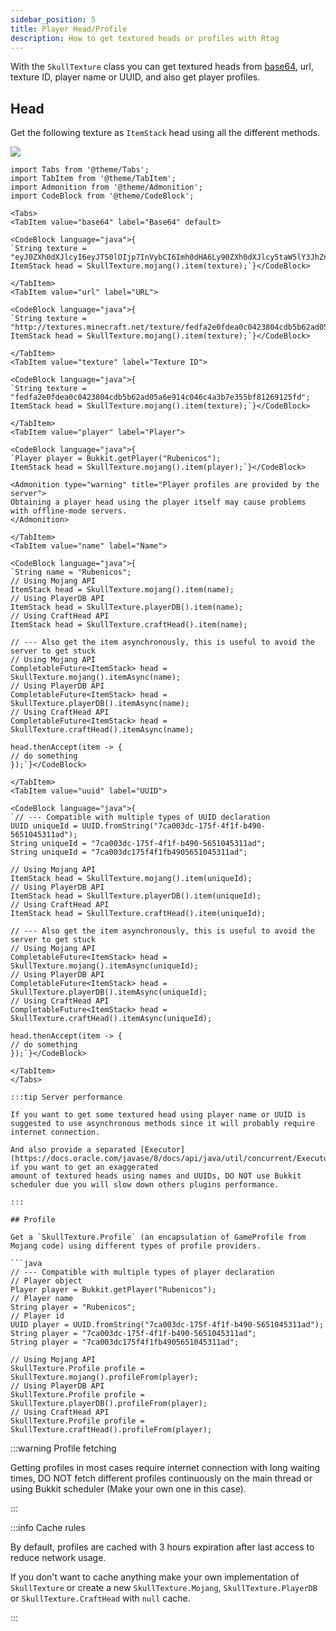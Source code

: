 ```yaml
---
sidebar_position: 5
title: Player Head/Profile
description: How to get textured heads or profiles with Rtag
---
```


With the `SkullTexture` class you can get textured heads from [base64](https://en.wikipedia.org/wiki/Base64), url, texture ID, player name or UUID, and also get player profiles.

## Head

Get the following texture as `ItemStack` head using all the different methods.

![](http://textures.minecraft.net/texture/fedfa2e0fdea0c0423804cdb5b62ad05a6e914c046c4a3b7e355bf81269125fd)

```mdx-code-block
import Tabs from '@theme/Tabs';
import TabItem from '@theme/TabItem';
import Admonition from '@theme/Admonition';
import CodeBlock from '@theme/CodeBlock';

<Tabs>
<TabItem value="base64" label="Base64" default>

<CodeBlock language="java">{
`String texture = "eyJ0ZXh0dXJlcyI6eyJTS0lOIjp7InVybCI6Imh0dHA6Ly90ZXh0dXJlcy5taW5lY3JhZnQubmV0L3RleHR1cmUvZmVkZmEyZTBmZGVhMGMwNDIzODA0Y2RiNWI2MmFkMDVhNmU5MTRjMDQ2YzRhM2I3ZTM1NWJmODEyNjkxMjVmZCJ9fQ==";
ItemStack head = SkullTexture.mojang().item(texture);`}</CodeBlock>

</TabItem>
<TabItem value="url" label="URL">

<CodeBlock language="java">{
`String texture = "http://textures.minecraft.net/texture/fedfa2e0fdea0c0423804cdb5b62ad05a6e914c046c4a3b7e355bf81269125fd";
ItemStack head = SkullTexture.mojang().item(texture);`}</CodeBlock>

</TabItem>
<TabItem value="texture" label="Texture ID">

<CodeBlock language="java">{
`String texture = "fedfa2e0fdea0c0423804cdb5b62ad05a6e914c046c4a3b7e355bf81269125fd";
ItemStack head = SkullTexture.mojang().item(texture);`}</CodeBlock>

</TabItem>
<TabItem value="player" label="Player">

<CodeBlock language="java">{
`Player player = Bukkit.getPlayer("Rubenicos");
ItemStack head = SkullTexture.mojang().item(player);`}</CodeBlock>

<Admonition type="warning" title="Player profiles are provided by the server">
Obtaining a player head using the player itself may cause problems with offline-mode servers.
</Admonition>

</TabItem>
<TabItem value="name" label="Name">

<CodeBlock language="java">{
`String name = "Rubenicos";
// Using Mojang API
ItemStack head = SkullTexture.mojang().item(name);
// Using PlayerDB API
ItemStack head = SkullTexture.playerDB().item(name);
// Using CraftHead API
ItemStack head = SkullTexture.craftHead().item(name);

// --- Also get the item asynchronously, this is useful to avoid the server to get stuck
// Using Mojang API
CompletableFuture<ItemStack> head = SkullTexture.mojang().itemAsync(name);
// Using PlayerDB API
CompletableFuture<ItemStack> head = SkullTexture.playerDB().itemAsync(name);
// Using CraftHead API
CompletableFuture<ItemStack> head = SkullTexture.craftHead().itemAsync(name);

head.thenAccept(item -> {
// do something
});`}</CodeBlock>

</TabItem>
<TabItem value="uuid" label="UUID">

<CodeBlock language="java">{
`// --- Compatible with multiple types of UUID declaration
UUID uniqueId = UUID.fromString("7ca003dc-175f-4f1f-b490-5651045311ad");
String uniqueId = "7ca003dc-175f-4f1f-b490-5651045311ad";
String uniqueId = "7ca003dc175f4f1fb4905651045311ad";

// Using Mojang API
ItemStack head = SkullTexture.mojang().item(uniqueId);
// Using PlayerDB API
ItemStack head = SkullTexture.playerDB().item(uniqueId);
// Using CraftHead API
ItemStack head = SkullTexture.craftHead().item(uniqueId);

// --- Also get the item asynchronously, this is useful to avoid the server to get stuck
// Using Mojang API
CompletableFuture<ItemStack> head = SkullTexture.mojang().itemAsync(uniqueId);
// Using PlayerDB API
CompletableFuture<ItemStack> head = SkullTexture.playerDB().itemAsync(uniqueId);
// Using CraftHead API
CompletableFuture<ItemStack> head = SkullTexture.craftHead().itemAsync(uniqueId);

head.thenAccept(item -> {
// do something
});`}</CodeBlock>

</TabItem>
</Tabs>

:::tip Server performance

If you want to get some textured head using player name or UUID is suggested to use asynchronous methods since it will probably require internet connection.

And also provide a separated [Executor](https://docs.oracle.com/javase/8/docs/api/java/util/concurrent/Executor.html) if you want to get an exaggerated
amount of textured heads using names and UUIDs, DO NOT use Bukkit scheduler due you will slow down others plugins performance.

:::

## Profile

Get a `SkullTexture.Profile` (an encapsulation of GameProfile from Mojang code) using different types of profile providers.

```java
// --- Compatible with multiple types of player declaration
// Player object
Player player = Bukkit.getPlayer("Rubenicos");
// Player name
String player = "Rubenicos";
// Player id
UUID player = UUID.fromString("7ca003dc-175f-4f1f-b490-5651045311ad");
String player = "7ca003dc-175f-4f1f-b490-5651045311ad";
String player = "7ca003dc175f4f1fb4905651045311ad";

// Using Mojang API
SkullTexture.Profile profile = SkullTexture.mojang().profileFrom(player);
// Using PlayerDB API
SkullTexture.Profile profile = SkullTexture.playerDB().profileFrom(player);
// Using CraftHead API
SkullTexture.Profile profile = SkullTexture.craftHead().profileFrom(player);
```

:::warning Profile fetching

Getting profiles in most cases require internet connection with long waiting times, DO NOT fetch different profiles
continuously on the main thread or using Bukkit scheduler (Make your own one in this case).

:::

:::info Cache rules

By default, profiles are cached with 3 hours expiration after last access to reduce network usage.

If you don't want to cache anything make your own implementation of `SkullTexture` or create
a new `SkullTexture.Mojang`, `SkullTexture.PlayerDB` or `SkullTexture.CraftHead` with `null` cache.

:::
